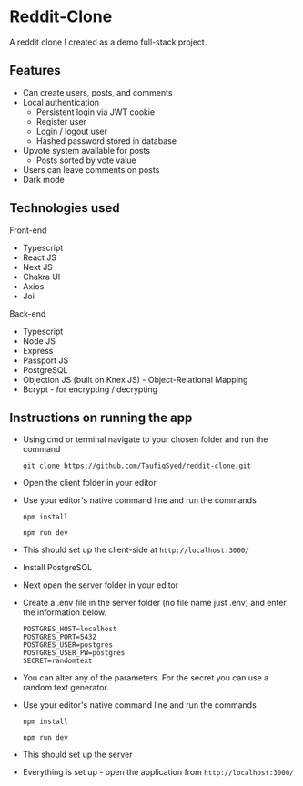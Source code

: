 # Reddit-Clone

A reddit clone I created as a demo full-stack project.

## Features

- Can create users, posts, and comments
- Local authentication
  - Persistent login via JWT cookie
  - Register user
  - Login / logout user
  - Hashed password stored in database
- Upvote system available for posts
  - Posts sorted by vote value
- Users can leave comments on posts
- Dark mode

## Technologies used

Front-end

- Typescript
- React JS
- Next JS
- Chakra UI
- Axios
- Joi

Back-end

- Typescript
- Node JS
- Express
- Passport JS
- PostgreSQL
- Objection JS (built on Knex JS) - Object-Relational Mapping
- Bcrypt - for encrypting / decrypting

## Instructions on running the app

- Using cmd or terminal navigate to your chosen folder and run the command

  `git clone https://github.com/TaufiqSyed/reddit-clone.git`

- Open the client folder in your editor
- Use your editor's native command line and run the commands

  `npm install`

  `npm run dev`

- This should set up the client-side at `http://localhost:3000/`
- Install PostgreSQL
- Next open the server folder in your editor
- Create a .env file in the server folder (no file name just .env) and enter the information below.
  ```
  POSTGRES_HOST=localhost
  POSTGRES_PORT=5432
  POSTGRES_USER=postgres
  POSTGRES_USER_PW=postgres
  SECRET=randomtext
  ```
- You can alter any of the parameters. For the secret you can use a random text generator.
- Use your editor's native command line and run the commands

  `npm install`

  `npm run dev`

- This should set up the server

- Everything is set up - open the application from `http://localhost:3000/`
